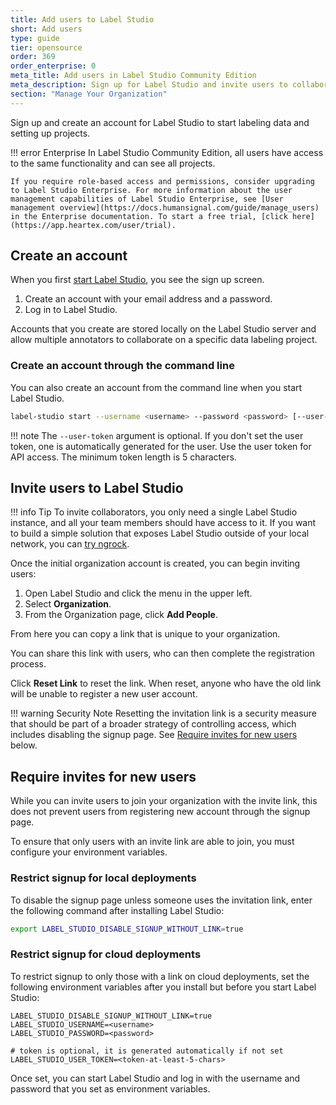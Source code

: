 ```yaml
---
title: Add users to Label Studio
short: Add users
type: guide
tier: opensource
order: 369
order_enterprise: 0
meta_title: Add users in Label Studio Community Edition
meta_description: Sign up for Label Studio and invite users to collaborate on your data labeling, machine learning, and data science projects.
section: "Manage Your Organization"
---
```


Sign up and create an account for Label Studio to start labeling data and setting up projects.

!!! error Enterprise
    In Label Studio Community Edition, all users have access to the same functionality and can see all projects. 
    
    If you require role-based access and permissions, consider upgrading to Label Studio Enterprise. For more information about the user management capabilities of Label Studio Enterprise, see [User management overview](https://docs.humansignal.com/guide/manage_users) in the Enterprise documentation. To start a free trial, [click here](https://app.heartex.com/user/trial).  

## Create an account

When you first [start Label Studio](start.html), you see the sign up screen.

1. Create an account with your email address and a password.
2. Log in to Label Studio.

Accounts that you create are stored locally on the Label Studio server and allow multiple annotators to collaborate on a specific data labeling project.

### Create an account through the command line

You can also create an account from the command line when you start Label Studio.

```bash
label-studio start --username <username> --password <password> [--user-token <token-at-least-5-chars>]
```

!!! note
    The `--user-token` argument is optional. If you don't set the user token, one is automatically generated for the user. Use the user token for API access. The minimum token length is 5 characters.


## Invite users to Label Studio

!!! info Tip
    To invite collaborators, you only need a single Label Studio instance, and all your team members should have access to it. If you want to build a simple solution that exposes Label Studio outside of your local network, you can [try ngrock](https://labelstud.io/guide/start.html#Expose-a-local-Label-Studio-instance-outside-using-ngrok).

Once the initial organization account is created, you can begin inviting users:

1. Open Label Studio and click the menu in the upper left. 
2. Select **Organization**. 
3. From the Organization page, click **Add People**. 

From here you can copy a link that is unique to your organization. 

You can share this link with users, who can then complete the registration process. 

Click **Reset Link** to reset the link. When reset, anyone who have the old link will be unable to register a new user account. 

!!! warning Security Note
    Resetting the invitation link is a security measure that should be part of a broader strategy of controlling access, which includes disabling the signup page. See [Require invites for new users](#Require-invites-for-new-users) below. 

## Require invites for new users

While you can invite users to join your organization with the invite link, this does not prevent users from registering new account through the signup page. 

To ensure that only users with an invite link are able to join, you must configure your environment variables. 

### Restrict signup for local deployments

To disable the signup page unless someone uses the invitation link, enter the following command after installing Label Studio:

```bash
export LABEL_STUDIO_DISABLE_SIGNUP_WITHOUT_LINK=true
```

### Restrict signup for cloud deployments

To restrict signup to only those with a link on cloud deployments, set the following environment variables after you install but before you start Label Studio:

```
LABEL_STUDIO_DISABLE_SIGNUP_WITHOUT_LINK=true
LABEL_STUDIO_USERNAME=<username>
LABEL_STUDIO_PASSWORD=<password>

# token is optional, it is generated automatically if not set
LABEL_STUDIO_USER_TOKEN=<token-at-least-5-chars>
```

Once set, you can start Label Studio and log in with the username and password that you set as environment variables.
